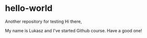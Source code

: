 # hello-world
Another repository for testing
Hi there,

My name is Lukasz and I've started Github course. 
Have a good one! 
